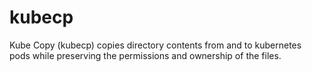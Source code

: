 # kubecp
Kube Copy (kubecp) copies directory contents from and to kubernetes pods while preserving the permissions and ownership of the files.

